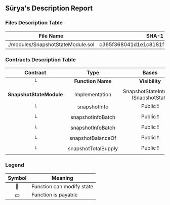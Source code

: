 ## Sūrya's Description Report

### Files Description Table


|  File Name  |  SHA-1 Hash  |
|-------------|--------------|
| ./modules/SnapshotStateModule.sol | c365f368041d1e1c8181f7b17ccda539581392c8 |


### Contracts Description Table


|  Contract  |         Type        |       Bases      |                  |                 |
|:----------:|:-------------------:|:----------------:|:----------------:|:---------------:|
|     └      |  **Function Name**  |  **Visibility**  |  **Mutability**  |  **Modifiers**  |
||||||
| **SnapshotStateModule** | Implementation | SnapshotStateInternal, ISnapshotState |||
| └ | snapshotInfo | Public ❗️ |   |NO❗️ |
| └ | snapshotInfoBatch | Public ❗️ |   |NO❗️ |
| └ | snapshotInfoBatch | Public ❗️ |   |NO❗️ |
| └ | snapshotBalanceOf | Public ❗️ |   |NO❗️ |
| └ | snapshotTotalSupply | Public ❗️ |   |NO❗️ |


### Legend

|  Symbol  |  Meaning  |
|:--------:|-----------|
|    🛑    | Function can modify state |
|    💵    | Function is payable |
